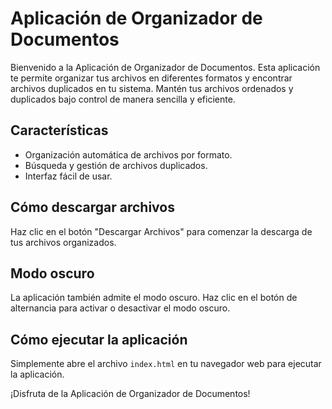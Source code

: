 # Aplicación de Organizador de Documentos

Bienvenido a la Aplicación de Organizador de Documentos. Esta aplicación te permite organizar tus archivos en diferentes formatos y encontrar archivos duplicados en tu sistema. Mantén tus archivos ordenados y duplicados bajo control de manera sencilla y eficiente.

## Características

- Organización automática de archivos por formato.
- Búsqueda y gestión de archivos duplicados.
- Interfaz fácil de usar.

## Cómo descargar archivos

Haz clic en el botón "Descargar Archivos" para comenzar la descarga de tus archivos organizados.

## Modo oscuro

La aplicación también admite el modo oscuro. Haz clic en el botón de alternancia para activar o desactivar el modo oscuro.

## Cómo ejecutar la aplicación

Simplemente abre el archivo `index.html` en tu navegador web para ejecutar la aplicación.

¡Disfruta de la Aplicación de Organizador de Documentos!
